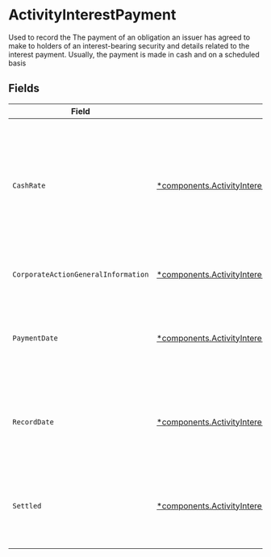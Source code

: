 # ActivityInterestPayment

Used to record the The payment of an obligation an issuer has agreed to make to holders of an interest-bearing security and details related to the interest payment. Usually, the payment is made in cash and on a scheduled basis


## Fields

| Field                                                                                                                                                       | Type                                                                                                                                                        | Required                                                                                                                                                    | Description                                                                                                                                                 | Example                                                                                                                                                     |
| ----------------------------------------------------------------------------------------------------------------------------------------------------------- | ----------------------------------------------------------------------------------------------------------------------------------------------------------- | ----------------------------------------------------------------------------------------------------------------------------------------------------------- | ----------------------------------------------------------------------------------------------------------------------------------------------------------- | ----------------------------------------------------------------------------------------------------------------------------------------------------------- |
| `CashRate`                                                                                                                                                  | [*components.ActivityInterestPaymentCashRate](../../models/components/activityinterestpaymentcashrate.md)                                                   | :heavy_minus_sign:                                                                                                                                          | The rate (raw value, not a percentage, example: 50% will be .5 in this field) at which cash will be disbursed to the shareholder                            | {<br/>"value": "0.25"<br/>}                                                                                                                                 |
| `CorporateActionGeneralInformation`                                                                                                                         | [*components.ActivityInterestPaymentCorporateActionGeneralInformation](../../models/components/activityinterestpaymentcorporateactiongeneralinformation.md) | :heavy_minus_sign:                                                                                                                                          | Common fields for corporate actions                                                                                                                         |                                                                                                                                                             |
| `PaymentDate`                                                                                                                                               | [*components.ActivityInterestPaymentPaymentDate](../../models/components/activityinterestpaymentpaymentdate.md)                                             | :heavy_minus_sign:                                                                                                                                          | The anticipated payment date at the depository                                                                                                              | {<br/>"day": 14,<br/>"month": 5,<br/>"year": 2024<br/>}                                                                                                     |
| `RecordDate`                                                                                                                                                | [*components.ActivityInterestPaymentRecordDate](../../models/components/activityinterestpaymentrecorddate.md)                                               | :heavy_minus_sign:                                                                                                                                          | The date on which positions are recorded in order to calculate entitlement                                                                                  | {<br/>"day": 14,<br/>"month": 5,<br/>"year": 2024<br/>}                                                                                                     |
| `Settled`                                                                                                                                                   | [*components.ActivityInterestPaymentSettled](../../models/components/activityinterestpaymentsettled.md)                                                     | :heavy_minus_sign:                                                                                                                                          | The accounts settled position for which the corporate action was paid                                                                                       | {<br/>"value": "0.25"<br/>}                                                                                                                                 |